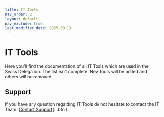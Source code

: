 ```yaml
---
title: IT Tools
nav_order: 2
layout: default
nav_exclude: true
last_modified_date: 2025-09-13
---
```


# IT Tools

Here you'll find the documentation of all IT Tools which are used in the Swiss Delegation.
The list isn't complete. New tools will be added and others will be removed.

## Support
If you have any question regarding IT Tools do not hesitate to contact the IT Team.
[Contact Support](https://docs.jamboree.ch/docs/support){: .btn }